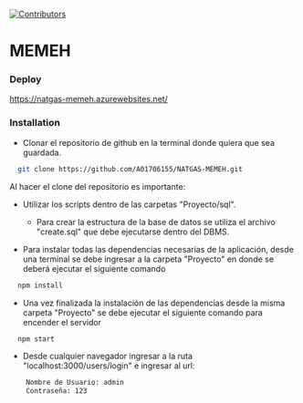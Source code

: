 [![Contributors][contributors-shield]][contributors-url]
# MEMEH
### Deploy
 https://natgas-memeh.azurewebsites.net/
 
### Installation
* Clonar el repositorio de github en la terminal donde quiera que sea guardada. 
```sh
  git clone https://github.com/A01706155/NATGAS-MEMEH.git
  ```
Al hacer el clone del repositorio es importante:
* Utilizar los scripts dentro de las carpetas "Proyecto/sql". 
  * Para crear la estructura de la base de datos se utiliza el archivo "create.sql" que debe ejecutarse dentro del DBMS.

* Para instalar todas las dependencias necesarias de la aplicación, desde una terminal se debe ingresar a la carpeta "Proyecto" en donde se deberá ejecutar el siguiente comando
```sh
  npm install
  ```
* Una vez finalizada la instalación de las dependencias desde la misma carpeta "Proyecto" se debe ejecutar el siguiente comando para encender el servidor
```sh
  npm start
  ```
* Desde cualquier navegador ingresar a la ruta "localhost:3000/users/login" e ingresar al url:
```sh
    Nombre de Usuario: admin
    Contraseña: 123
```
[contributors-shield]: https://img.shields.io/github/contributors/A01706155/NATGAS-MEMEH.svg?style=for-the-badge
[contributors-url]: https://github.com/A01706155/NATGAS-MEMEH/graphs/contributors
